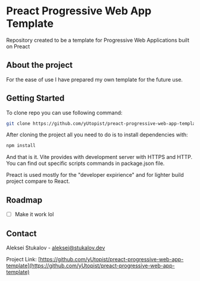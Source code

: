 <!-- 
*** Thanks to Best-README-Template project for providing this template, for more
*** information please refer to following link:
*** https://github.com/othneildrew/Best-README-Template/
 -->


# Preact Progressive Web App Template
Repository created to be a template for Progressive Web Applications built on Preact

## About the project
For the ease of use I have prepared my own template for the future use.

## Getting Started
To clone repo you can use following command:
```sh
git clone https://github.com/yUtopist/preact-progressive-web-app-template.git
```

After cloning the project all you need to do is to install dependencies with:
```sh
npm install
```

And that is it. Vite provides with development server with HTTPS and HTTP. You can
find out specific scripts commands in package.json file.

Preact is used mostly for the "developer expirience" and for lighter build project
compare to React.

<!-- ROADMAP -->
## Roadmap

- [ ] Make it work lol

<!-- CONTACT -->
## Contact

Aleksei Stukalov - aleksei@stukalov.dev

Project Link: [https://github.com/yUtopist/preact-progressive-web-app-template](https://github.com/yUtopist/preact-progressive-web-app-template)
